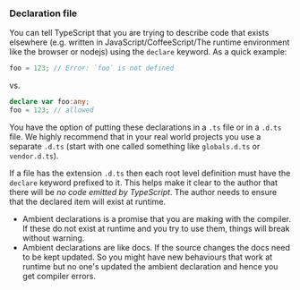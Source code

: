 ### Declaration file
You can tell TypeScript that you are trying to describe code that exists elsewhere (e.g. written in JavaScript/CoffeeScript/The runtime environment like the browser or nodejs) using the `declare` keyword. As a quick example: 

```ts
foo = 123; // Error: `foo` is not defined
```
vs.
```ts
declare var foo:any;
foo = 123; // allowed 
```

You have the option of putting these declarations in a `.ts` file or in a `.d.ts` file. We highly recommend that in your real world projects you use a separate `.d.ts` (start with one called something like `globals.d.ts` or `vendor.d.ts`).

If a file has the extension `.d.ts` then each root level definition must have the `declare` keyword prefixed to it. This helps make it clear to the author that there will be *no code emitted by TypeScript*. The author needs to ensure that the declared item will exist at runtime. 

> 
* Ambient declarations is a promise that you are making with the compiler. If these do not exist at runtime and you try to use them, things will break without warning.
* Ambient declarations are like docs. If the source changes the docs need to be kept updated. So you might have new behaviours that work at runtime but no one's updated the ambient declaration and hence you get compiler errors.
